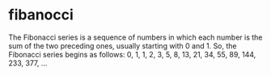# fibanocci
  The Fibonacci series is a sequence of numbers in which each number is the sum of the two preceding ones, usually starting with 0 and 1. So, the Fibonacci series begins as follows: 0, 1, 1, 2, 3, 5, 8, 13, 21, 34, 55, 89, 144, 233, 377, ...
